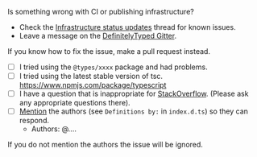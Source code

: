 Is something wrong with CI or publishing infrastructure?

- Check the [Infrastructure status updates](https://github.com/DefinitelyTyped/DefinitelyTyped/issues/44317) thread for known issues.
- Leave a message on the [DefinitelyTyped Gitter](http://gitter.im/DefinitelyTyped/DefinitelyTyped).

If you know how to fix the issue, make a pull request instead.

- [ ] I tried using the `@types/xxxx` package and had problems.
- [ ] I tried using the latest stable version of tsc. https://www.npmjs.com/package/typescript
- [ ] I have a question that is inappropriate for [StackOverflow](https://stackoverflow.com/).  (Please ask any appropriate questions there).
- [ ] [Mention](https://github.com/blog/821-mention-somebody-they-re-notified) the authors (see `Definitions by:` in `index.d.ts`) so they can respond.
  - Authors: @....

If you do not mention the authors the issue will be ignored.
